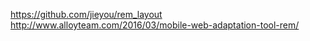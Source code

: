 
https://github.com/jieyou/rem_layout
http://www.alloyteam.com/2016/03/mobile-web-adaptation-tool-rem/
